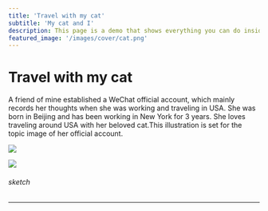 ```yaml
---
title: 'Travel with my cat'
subtitle: 'My cat and I'
description: This page is a demo that shows everything you can do inside portfolio and blog posts.
featured_image: '/images/cover/cat.png'
---
```


# Travel with my cat

A friend of mine established a WeChat official account, which mainly records her thoughts when she was working and traveling in USA. She was born in Beijing and has been working in New York for 3 years. She loves traveling around USA with her beloved cat.This illustration is set for the topic image of her official account.

![]({{site.baseurl}}/images/huyang/illustration.jpg)


![]({{site.baseurl}}/images/huyang/sketch.jpg)
###### sketch

---
